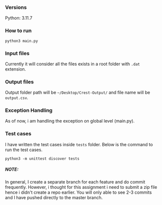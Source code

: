 ### Versions
Python: 3.11.7

### How to run
```
python3 main.py
```

### Input files

Currently it will consider all the files exists in a root folder with `.dat` extension.

### Output files

Output folder path will be `~/Desktop/Crest-Output/` and file name will be `output.csv`.

### Exception Handling

As of now, i am handling the exception on global level (main.py).

### Test cases

I have written the test cases inside `tests` folder. Below is the command to run the test cases.
```
python3 -m unittest discover tests
```


##### NOTE:

In general, I create a separate branch for each feature and do commit frequently. However, i thought for this assignment i need to submit a zip file hence i didn't create a repo earlier. You will only able to see 2-3 commits and I have pushed directly to the master branch.